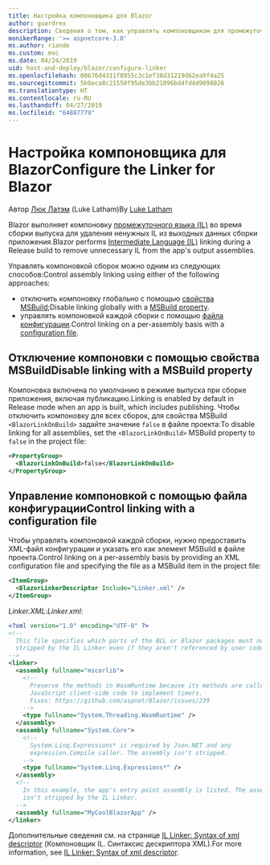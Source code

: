 ```yaml
---
title: Настройка компоновщика для Blazor
author: guardrex
description: Сведения о том, как управлять компоновщиком для промежуточного языка (IL) при создании приложения Blazor.
monikerRange: '>= aspnetcore-3.0'
ms.author: riande
ms.custom: mvc
ms.date: 04/24/2019
uid: host-and-deploy/blazor/configure-linker
ms.openlocfilehash: 00676d4311f8955c3c1ef38d31219d62ea9f4a25
ms.sourcegitcommit: 5b0eca8c21550f95de3bb21096bd4fd4d9098026
ms.translationtype: HT
ms.contentlocale: ru-RU
ms.lasthandoff: 04/27/2019
ms.locfileid: "64887779"
---
```

# <a name="configure-the-linker-for-blazor"></a><span data-ttu-id="f8b22-103">Настройка компоновщика для Blazor</span><span class="sxs-lookup"><span data-stu-id="f8b22-103">Configure the Linker for Blazor</span></span>

<span data-ttu-id="f8b22-104">Автор [Люк Латэм](https://github.com/guardrex) (Luke Latham)</span><span class="sxs-lookup"><span data-stu-id="f8b22-104">By [Luke Latham](https://github.com/guardrex)</span></span>

<span data-ttu-id="f8b22-105">Blazor выполняет компоновку [промежуточного языка (IL)](/dotnet/standard/managed-code#intermediate-language--execution) во время сборки выпуска для удаления ненужных IL из выходных данных сборки приложения.</span><span class="sxs-lookup"><span data-stu-id="f8b22-105">Blazor performs [Intermediate Language (IL)](/dotnet/standard/managed-code#intermediate-language--execution) linking during a Release build to remove unnecessary IL from the app's output assemblies.</span></span>

<span data-ttu-id="f8b22-106">Управлять компоновкой сборок можно одним из следующих способов:</span><span class="sxs-lookup"><span data-stu-id="f8b22-106">Control assembly linking using either of the following approaches:</span></span>

* <span data-ttu-id="f8b22-107">отключить компоновку глобально с помощью [свойства MSBuild](#disable-linking-with-a-msbuild-property);</span><span class="sxs-lookup"><span data-stu-id="f8b22-107">Disable linking globally with a [MSBuild property](#disable-linking-with-a-msbuild-property).</span></span>
* <span data-ttu-id="f8b22-108">управлять компоновкой каждой сборки с помощью [файла конфигурации](#control-linking-with-a-configuration-file).</span><span class="sxs-lookup"><span data-stu-id="f8b22-108">Control linking on a per-assembly basis with a [configuration file](#control-linking-with-a-configuration-file).</span></span>

## <a name="disable-linking-with-a-msbuild-property"></a><span data-ttu-id="f8b22-109">Отключение компоновки с помощью свойства MSBuild</span><span class="sxs-lookup"><span data-stu-id="f8b22-109">Disable linking with a MSBuild property</span></span>

<span data-ttu-id="f8b22-110">Компоновка включена по умолчанию в режиме выпуска при сборке приложения, включая публикацию.</span><span class="sxs-lookup"><span data-stu-id="f8b22-110">Linking is enabled by default in Release mode when an app is built, which includes publishing.</span></span> <span data-ttu-id="f8b22-111">Чтобы отключить компоновку для всех сборок, для свойства MSBuild `<BlazorLinkOnBuild>` задайте значение `false` в файле проекта:</span><span class="sxs-lookup"><span data-stu-id="f8b22-111">To disable linking for all assemblies, set the `<BlazorLinkOnBuild>` MSBuild property to `false` in the project file:</span></span>

```xml
<PropertyGroup>
  <BlazorLinkOnBuild>false</BlazorLinkOnBuild>
</PropertyGroup>
```

## <a name="control-linking-with-a-configuration-file"></a><span data-ttu-id="f8b22-112">Управление компоновкой с помощью файла конфигурации</span><span class="sxs-lookup"><span data-stu-id="f8b22-112">Control linking with a configuration file</span></span>

<span data-ttu-id="f8b22-113">Чтобы управлять компоновкой каждой сборки, нужно предоставить XML-файл конфигурации и указать его как элемент MSBuild в файле проекта.</span><span class="sxs-lookup"><span data-stu-id="f8b22-113">Control linking on a per-assembly basis by providing an XML configuration file and specifying the file as a MSBuild item in the project file:</span></span>

```xml
<ItemGroup>
  <BlazorLinkerDescriptor Include="Linker.xml" />
</ItemGroup>
```

<span data-ttu-id="f8b22-114">*Linker.XML*:</span><span class="sxs-lookup"><span data-stu-id="f8b22-114">*Linker.xml*:</span></span>

```xml
<?xml version="1.0" encoding="UTF-8" ?>
<!--
  This file specifies which parts of the BCL or Blazor packages must not be
  stripped by the IL Linker even if they aren't referenced by user code.
-->
<linker>
  <assembly fullname="mscorlib">
    <!--
      Preserve the methods in WasmRuntime because its methods are called by 
      JavaScript client-side code to implement timers.
      Fixes: https://github.com/aspnet/Blazor/issues/239
    -->
    <type fullname="System.Threading.WasmRuntime" />
  </assembly>
  <assembly fullname="System.Core">
    <!--
      System.Linq.Expressions* is required by Json.NET and any 
      expression.Compile caller. The assembly isn't stripped.
    -->
    <type fullname="System.Linq.Expressions*" />
  </assembly>
  <!--
    In this example, the app's entry point assembly is listed. The assembly
    isn't stripped by the IL Linker.
  -->
  <assembly fullname="MyCoolBlazorApp" />
</linker>
```

<span data-ttu-id="f8b22-115">Дополнительные сведения см. на странице [IL Linker: Syntax of xml descriptor](https://github.com/mono/linker/blob/master/src/linker/README.md#syntax-of-xml-descriptor) (Компоновщик IL. Синтаксис дескриптора XML).</span><span class="sxs-lookup"><span data-stu-id="f8b22-115">For more information, see [IL Linker: Syntax of xml descriptor](https://github.com/mono/linker/blob/master/src/linker/README.md#syntax-of-xml-descriptor).</span></span>
